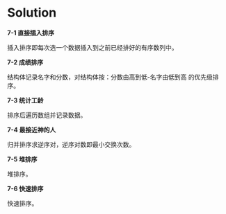 # Solution

**7-1 直接插入排序**

插入排序即每次选一个数据插入到之前已经排好的有序数列中。

**7-2 成绩排序**

结构体记录名字和分数，对结构体按：分数由高到低-名字由低到高 的优先级排序。

**7-3 统计工龄**

排序后遍历数组并记录数据。

**7-4 最接近神的人**

归并排序求逆序对，逆序对数即最小交换次数。

**7-5 堆排序**

堆排序。

**7-6 快速排序**

快速排序。